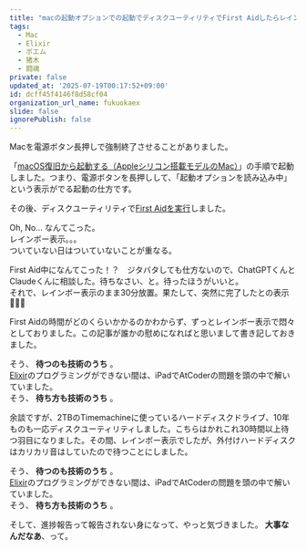 ```yaml
---
title: "macの起動オプションでの起動でディスクユーティリティでFirst Aidしたらレインボー\U0001F30830分"
tags:
  - Mac
  - Elixir
  - ポエム
  - 猪木
  - 闘魂
private: false
updated_at: '2025-07-19T00:17:52+09:00'
id: dcff45f4146f8d58cf04
organization_url_name: fukuokaex
slide: false
ignorePublish: false
---
```

Macを電源ボタン長押しで強制終了させることがありました。  

「[macOS復旧から起動する（Appleシリコン搭載モデルのMac）](https://support.apple.com/ja-jp/102518?choose-your-type-of-mac=mac-with-apple-silicon)」の手順で起動しました。つまり、電源ボタンを長押しして、「起動オプションを読み込み中」という表示がでる起動の仕方です。  

その後、ディスクユーティリティで[First Aidを実行](https://support.apple.com/ja-jp/102611)しました。  

Oh, No... なんてこった。  
レインボー表示。。。  
ついていない日はついていないことが重なる。  

First Aid中になんてこった！？　ジタバタしても仕方ないので、ChatGPTくんとClaudeくんに相談した。待ちなさい、と。待ったほうがいいと。  
それで、レインボー表示のまま30分放置。果たして、突然に完了したとの表示 :tada::tada::tada:  

First Aidの時間がどのくらいかかるのかわからず、ずっとレインボー表示で悶々としておりました。この記事が誰かの慰めになればと思いまして書き記しておきました。  

そう、 **待つのも技術のうち** 。  
[Elixir](https://elixir-lang.org/)のプログラミングができない間は、iPadでAtCoderの問題を頭の中で解いていました。  
そう、 **待ち方も技術のうち** 。  

余談ですが、2TBのTimemachineに使っているハードディスクドライブ、10年ものも一応ディスクユーティリティしました。こちらはかれこれ30時間以上待つ羽目になりました。その間、レインボー表示でしたが、外付けハードディスクはカリカリ音はしていたので待つことにしました。

そう、 **待つのも技術のうち** 。  
[Elixir](https://elixir-lang.org/)のプログラミングができない間は、iPadでAtCoderの問題を頭の中で解いていました。  
そう、 **待ち方も技術のうち** 。  


そして、進捗報告って報告されない身になって、やっと気づきました。 **大事なんだなあ**、って。
